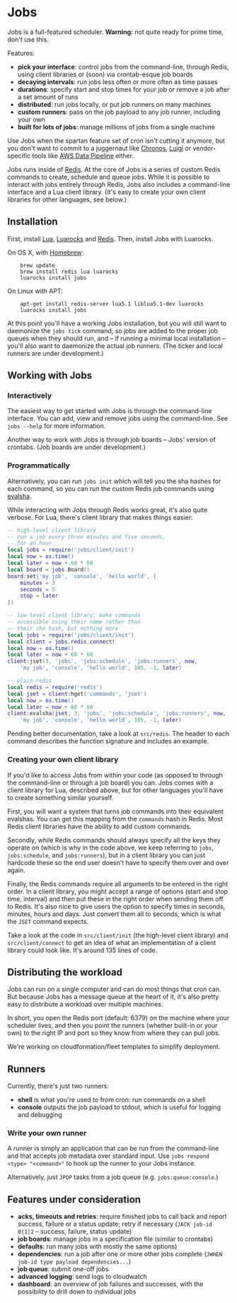 # Jobs

Jobs is a full-featured scheduler. **Warning:** not quite ready for prime time, don't use this.

Features: 

* **pick your interface**: control jobs from the command-line, through Redis, using client libraries or (soon) via crontab-esque job boards
* **decaying intervals**: run jobs less often or more often as time passes
* **durations**: specify start and stop times for your job or remove a job after a set amount of runs
* **distributed**: run jobs locally, or put job runners on many machines
* **custom runners**: pass on the job payload to any job runner, including your own
* **built for lots of jobs**: manage millions of jobs from a single machine

Use Jobs when the spartan feature set of cron isn't cutting it anymore, but you don't want to commit to a juggernaut like [Chronos](https://github.com/airbnb/chronos), [Luigi](https://github.com/spotify/luigi) or vendor-specific tools like [AWS Data Pipeline](http://aws.amazon.com/datapipeline/) either. 

Jobs runs inside of [Redis](http://redis.io/). At the core of Jobs is a series of custom Redis commands to create, schedule and queue jobs. While it is possible to interact with jobs entirely through Redis, Jobs also includes a command-line interface and a Lua client library. (It's easy to create your own client libraries for other languages, see below.)

## Installation

First, install [Lua](http://www.lua.org/), [Luarocks](http://luarocks.org/en/Download) and [Redis](http://redis.io/). Then, install Jobs with Luarocks.

On OS X, with [Homebrew](http://brew.sh/):

```shell
    brew update
    brew install redis lua luarocks
    luarocks install jobs
```

On Linux with APT:

```shell
    apt-get install redis-server lua5.1 liblua5.1-dev luarocks
    luarocks install jobs
```

At this point you'll have a working Jobs installation, but you will still want to daemonize the `jobs tick` command, so jobs are added to the proper job queues when they should run, and – if running a minimal local installation – you'll also want to daemonize the actual job runners. (The ticker and local runners are under development.)

## Working with Jobs

### Interactively

The easiest way to get started with Jobs is through the command-line interface. You can add, view and remove jobs using the command-line. See `jobs --help` for more information.

Another way to work with Jobs is through job boards – Jobs' version of crontabs. (Job boards are under development.)

### Programmatically

Alternatively, you can run `jobs init` which will tell you the sha hashes for each command, so you can run the custom Redis job commands using [evalsha](http://redis.io/commands/evalsha).

While interacting with Jobs through Redis works great, it's also quite verbose. For Lua, there's client library that makes things easier:

```lua
-- high-level client library
-- run a job every three minutes and five seconds, 
-- for an hour
local jobs = require('jobs/client/init')
local now = os.time()
local later = now + 60 * 60
local board = jobs.Board()
board:set('my job', 'console', 'hello world', {
    minutes = 3
    seconds = 5
    stop = later
})

-- low-level client library: make commands 
-- accessible using their name rather than
-- their sha hash, but nothing more
local jobs = require('jobs/client/init')
local client = jobs.redis.connect!
local now = os.time()
local later = now + 60 * 60
client:jset(3, 'jobs', 'jobs:schedule', 'jobs:runners', now, 
    'my job', 'console', 'hello world', 185, -1, later)

-- plain redis
local redis = require('redis')
local jset = client:hget('commands', 'jset')
local now = os.time()
local later = now + 60 * 60
client:evalsha(jset, 3, 'jobs', 'jobs:schedule', 'jobs:runners', now, 
    'my job', 'console', 'hello world', 185, -1, later)
```

Pending better documentation, take a look at `src/redis`. The header to each command describes the function signature and includes an example.

### Creating your own client library

If you'd like to access Jobs from within your code (as opposed to through the command-line or through a job board) you can. Jobs comes with a client library for Lua, described above, but for other languages you'll have to create something similar yourself.

First, you will want a system that turns job commands into their equivalent evalshas. You can get this mapping from the `commands` hash in Redis. Most Redis client libraries have the ability to add custom commands.

Secondly, while Redis commands should always specify all the keys they operate on (which is why in the code above, we keep referring to `jobs`, `jobs:schedule`, and `jobs:runners`), but in a client library you can just hardcode these so the end user doesn't have to specify them over and over again.

Finally, the Redis commands require all arguments to be entered in the right order. In a client library, you might accept a range of options (start and stop time, interval) and then put these in the right order when sending them off to Redis. It's also nice to give users the option to specify times in seconds, minutes, hours and days. Just convert them all to seconds, which is what the `JSET` command expects.

Take a look at the code in `src/client/init` (the high-level client library) and `src/client/connect` to get an idea of what an implementation of a client library could look like. It's around 135 lines of code.

## Distributing the workload

Jobs can run on a single computer and can do most things that cron can. But because Jobs has a message queue at the heart of it, it's also pretty easy to distribute a workload over multiple machines.

In short, you open the Redis port (default: 6379) on the machine where your scheduler lives, and then you point the runners (whether built-in or your own) to the right IP and port so they know from where they can pull jobs.

We're working on cloudformation/fleet templates to simplify deployment.

## Runners

Currently, there's just two runners: 

* **shell** is what you're used to from cron: run commands on a shell
* **console** outputs the job payload to stdout, which is useful for logging and debugging

### Write your own runner

A runner is simply an application that can be run from the command-line and that accepts job metadata over standard input. Use `jobs respond <type> "<command>"` to hook up the runner to your Jobs instance.

Alternatively, just `JPOP` tasks from a job queue (e.g. `jobs:queue:console`.)

## Features under consideration

* **acks, timeouts and retries**: require finished jobs to call back and report success, failure or a status update; retry if necessary (`JACK job-id 0|1|2` – success, failure, status update)
* **job boards**: manage jobs in a specification file (similar to crontabs)
* **defaults**: run many jobs with mostly the same options)
* **dependencies**: run a job after one or more other jobs complete (`JWHEN job-id type payload dependencies...`)
* **job queue**: submit one-off jobs
* **advanced logging**: send logs to cloudwatch
* **dashboard**: an overview of job failures and successes, with the possibility to drill down to individual jobs
